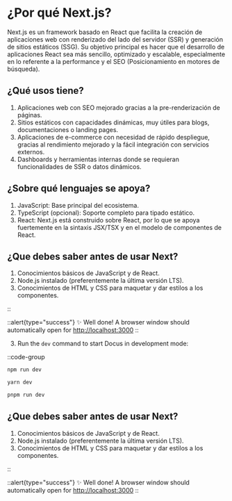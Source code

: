 # ¿Por qué Next.js?

Next.js es un framework basado en React que facilita la creación de aplicaciones web con renderizado del lado del servidor (SSR) y generación de sitios estáticos (SSG). 
Su objetivo principal es hacer que el desarrollo de aplicaciones React sea más sencillo, optimizado y escalable, especialmente en lo referente a la performance y el SEO (Posicionamiento en motores de búsqueda).

## ¿Qué usos tiene?

1. Aplicaciones web con SEO mejorado gracias a la pre-renderización de páginas.
2. Sitios estáticos con capacidades dinámicas, muy útiles para blogs, documentaciones o landing pages.
3. Aplicaciones de e-commerce con necesidad de rápido despliegue, gracias al rendimiento mejorado y la fácil integración con servicios externos.
4. Dashboards y herramientas internas donde se requieran funcionalidades de SSR o datos dinámicos.

## ¿Sobre qué lenguajes se apoya?

1. JavaScript: Base principal del ecosistema.
2. TypeScript (opcional): Soporte completo para tipado estático.
3. React: Next.js está construido sobre React, por lo que se apoya fuertemente en la sintaxis JSX/TSX y en el modelo de componentes de React.

## ¿Que debes saber antes de usar Next?

1. Conocimientos básicos de JavaScript y de React.
2. Node.js instalado (preferentemente la última versión LTS).
3. Conocimientos de HTML y CSS para maquetar y dar estilos a los componentes.

::

::alert{type="success"}
✨ Well done! A browser window should automatically open for <http://localhost:3000>
::


3. Run the `dev` command to start Docus in development mode:

::code-group

```bash [npm]
npm run dev
```

```bash [yarn]
yarn dev
```

```bash [pnpm]
pnpm run dev
```

## ¿Que debes saber antes de usar Next?

1. Conocimientos básicos de JavaScript y de React.
2. Node.js instalado (preferentemente la última versión LTS).
3. Conocimientos de HTML y CSS para maquetar y dar estilos a los componentes.

::

::alert{type="success"}
✨ Well done! A browser window should automatically open for <http://localhost:3000>
::

